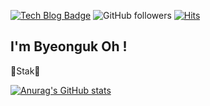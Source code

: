 [![Tech Blog Badge](http://img.shields.io/badge/-Tech%20blog-black?style=flat-square&logo=github&link=https://zzsza.github.io/)](https://ohby00.github.io/)
![GitHub followers](https://img.shields.io/github/followers/ohby00?style=social)
[![Hits](https://hits.seeyoufarm.com/api/count/incr/badge.svg?url=https%3A%2F%2Fgithub.com%2Fohby00&count_bg=%2379C83D&title_bg=%23555555&icon=mailchimp.svg&icon_color=%23E7E7E7&title=hits&edge_flat=false)](https://hits.seeyoufarm.com)
## I'm Byeonguk Oh ! 
🐹Stak🐹


[![Anurag's GitHub stats](https://github-readme-stats.vercel.app/api?username=ohby00)](https://github.com/anuraghazra/github-readme-stats)

